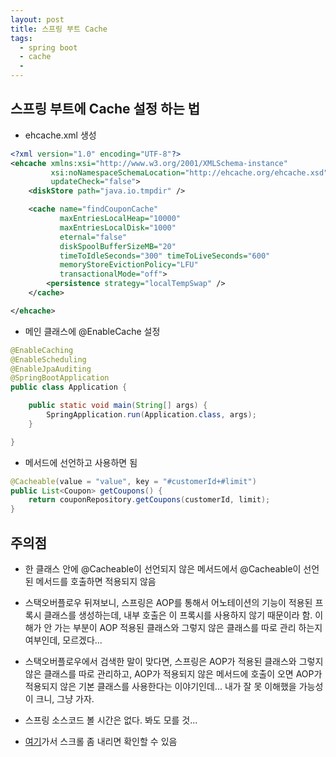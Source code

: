 ```yaml
---
layout: post
title: 스프링 부트 Cache
tags:
  - spring boot
  - cache
  - 
---
```


## 스프링 부트에 Cache 설정 하는 법

* ehcache.xml 생성

```xml
<?xml version="1.0" encoding="UTF-8"?>
<ehcache xmlns:xsi="http://www.w3.org/2001/XMLSchema-instance"
         xsi:noNamespaceSchemaLocation="http://ehcache.org/ehcache.xsd"
         updateCheck="false">
    <diskStore path="java.io.tmpdir" />

    <cache name="findCouponCache"
           maxEntriesLocalHeap="10000"
           maxEntriesLocalDisk="1000"
           eternal="false"
           diskSpoolBufferSizeMB="20"
           timeToIdleSeconds="300" timeToLiveSeconds="600"
           memoryStoreEvictionPolicy="LFU"
           transactionalMode="off">
        <persistence strategy="localTempSwap" />
    </cache>

</ehcache>
```

* 메인 클래스에 @EnableCache 설정

```java
@EnableCaching
@EnableScheduling
@EnableJpaAuditing
@SpringBootApplication
public class Application {

    public static void main(String[] args) {
        SpringApplication.run(Application.class, args);
    }

}
```

* 메서드에 선언하고 사용하면 됨

```java
@Cacheable(value = "value", key = "#customerId+#limit")
public List<Coupon> getCoupons() {
    return couponRepository.getCoupons(customerId, limit);
}
```

## 주의점

* 한 클래스 안에 @Cacheable이 선언되지 않은 메서드에서 @Cacheable이 선언된 메서드를 호출하면 적용되지 않음

* 스택오버플로우 뒤져보니, 스프링은 AOP를 통해서 어노테이션의 기능이 적용된 프록시 클래스를 생성하는데, 내부 호출은 이 프록시를 사용하지 않기 때문이라 함. 이해가 안 가는 부분이 AOP 적용된 클래스와 그렇지 않은 클래스를 따로 관리 하는지 여부인데, 모르겠다...

* 스택오버플로우에서 검색한 말이 맞다면, 스프링은 AOP가 적용된 클래스와 그렇지 않은 클래스를 따로 관리하고, AOP가 적용되지 않은 메서드에 호출이 오면 AOP가 적용되지 않은 기본 클래스를 사용한다는 이야기인데... 내가 잘 못 이해했을 가능성이 크니, 그냥 가자.

* 스프링 소스코드 볼 시간은 없다. 봐도 모를 것...

* [여기](https://stackoverflow.com/questions/39072235/spring-boot-caching-in-service-class-does-not-work/39072457)가서 스크롤 좀 내리면 확인할 수 있음
